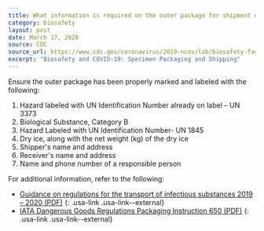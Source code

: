 ```yaml
---
title: What information is required on the outer package for shipment of specimens with dry ice?
category: biosafety
layout: post
date: March 17, 2020
source: CDC
source_url: https://www.cdc.gov/coronavirus/2019-ncov/lab/biosafety-faqs.html
excerpt: "Biosafety and COVID-19: Specimen Packaging and Shipping"
---
```


Ensure the outer package has been properly marked and labeled with the following:

1. Hazard labeled with UN Identification Number already on label – UN 3373
2. Biological Substance, Category B
3. Hazard Labeled with UN Identification Number- UN 1845
4. Dry ice, along with the net weight (kg) of the dry ice
5. Shipper's name and address
6. Receiver's name and address
7. Name and phone number of a responsible person

For additional information, refer to the following:

* [Guidance on regulations for the transport of infectious substances 2019 – 2020 (PDF)](https://apps.who.int/iris/bitstream/handle/10665/325884/WHO-WHE-CPI-2019.20-eng.pdf?ua=1)
{: .usa-link .usa-link--external}
* [IATA Dangerous Goods Regulations Packaging Instruction 650 (PDF)](https://www.iata.org/contentassets/b08040a138dc4442a4f066e6fb99fe2a/dgr-61-en-pi650.pdf)
{: .usa-link .usa-link--external}